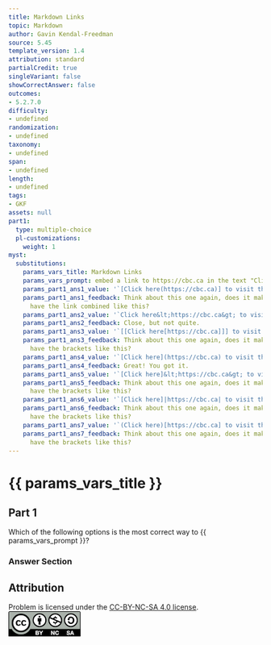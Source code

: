 ```yaml
---
title: Markdown Links
topic: Markdown
author: Gavin Kendal-Freedman
source: 5.45
template_version: 1.4
attribution: standard
partialCredit: true
singleVariant: false
showCorrectAnswer: false
outcomes:
- 5.2.7.0
difficulty:
- undefined
randomization:
- undefined
taxonomy:
- undefined
span:
- undefined
length:
- undefined
tags:
- GKF
assets: null
part1:
  type: multiple-choice
  pl-customizations:
    weight: 1
myst:
  substitutions:
    params_vars_title: Markdown Links
    params_vars_prompt: embed a link to https://cbc.ca in the text "Click here"
    params_part1_ans1_value: '`[Click here(https://cbc.ca)] to visit the website.`'
    params_part1_ans1_feedback: Think about this one again, does it make sense to
      have the link combined like this?
    params_part1_ans2_value: '`Click here&lt;https://cbc.ca&gt; to visit the website.`'
    params_part1_ans2_feedback: Close, but not quite.
    params_part1_ans3_value: '`[[Click here[https://cbc.ca]]] to visit the website.`'
    params_part1_ans3_feedback: Think about this one again, does it make sense to
      have the brackets like this?
    params_part1_ans4_value: '`[Click here](https://cbc.ca) to visit the website.`'
    params_part1_ans4_feedback: Great! You got it.
    params_part1_ans5_value: '`[Click here]&lt;https://cbc.ca&gt; to visit the website.`'
    params_part1_ans5_feedback: Think about this one again, does it make sense to
      have the brackets like this?
    params_part1_ans6_value: '`[Click here]|https://cbc.ca| to visit the website.`'
    params_part1_ans6_feedback: Think about this one again, does it make sense to
      have the brackets like this?
    params_part1_ans7_value: '`(Click here)[https://cbc.ca] to visit the website.`'
    params_part1_ans7_feedback: Think about this one again, does it make sense to
      have the brackets like this?
---
```

# {{ params_vars_title }}

## Part 1

Which of the following options is the most correct way to {{ params_vars_prompt }}?

### Answer Section

## Attribution

Problem is licensed under the [CC-BY-NC-SA 4.0 license](https://creativecommons.org/licenses/by-nc-sa/4.0/).<br> ![The Creative Commons 4.0 license requiring attribution-BY, non-commercial-NC, and share-alike-SA license.](https://raw.githubusercontent.com/firasm/bits/master/by-nc-sa.png)